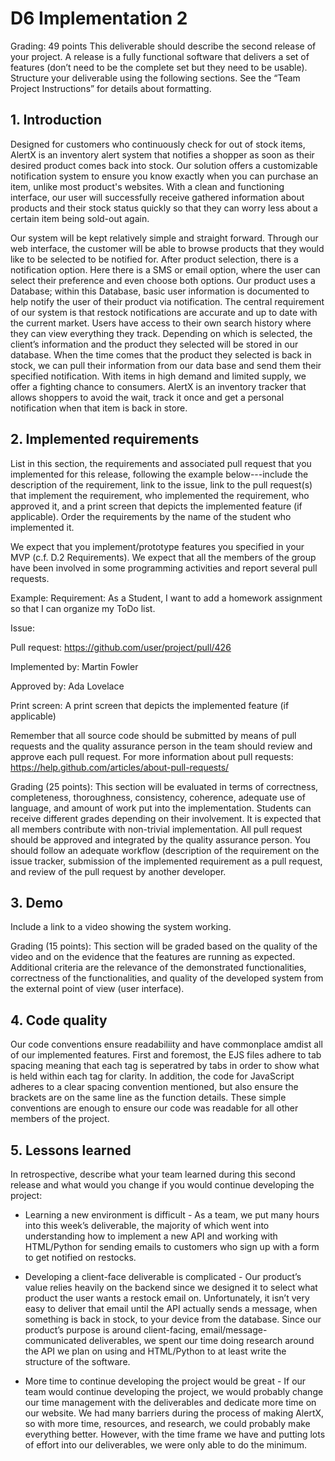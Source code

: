 # D6 Implementation 2 

Grading: 49 points
This deliverable should describe the second release of your project. A release is a fully functional
software that delivers a set of features (don’t need to be the complete set but they need to be
usable). Structure your deliverable using the following sections. See the “Team Project
Instructions” for details about formatting.

## 1. Introduction 

Designed for customers who continuously check for out of stock items, AlertX is an inventory alert system that notifies a shopper as soon as their desired product comes back into stock. Our solution offers a customizable notification system to ensure you know exactly when you can purchase an item, unlike most product's websites. With a clean and functioning interface, our user will successfully receive gathered information about products and their stock status quickly so that they can worry less about a certain item being sold-out again. 

Our system will be kept relatively simple and straight forward. Through our web interface, the customer will be able to browse products that they would like to be selected to be notified for. After product selection, there is a notification option. Here there is a SMS or email option, where the user can select their preference and even choose both options. Our product uses a Database; within this Database, basic user information is documented to help notify the user of their product via notification. The central requirement of our system is that restock notifications are accurate and up to date with the current market. Users have access to their own search history where they can view everything they track. Depending on which is selected, the client’s information and the product they selected will be stored in our database. When the time comes that the product they selected is back in stock, we can pull their information from our data base and send them their specified notification. With items in high demand and limited supply, we offer a fighting chance to consumers. AlertX is an inventory tracker that allows shoppers to avoid the wait, track it once and get a personal notification when that item is back in store.


## 2. Implemented requirements
List in this section, the requirements and associated pull request that you implemented for
this release, following the example below---include the description of the requirement,
link to the issue, link to the pull request(s) that implement the requirement, who
implemented the requirement, who approved it, and a print screen that depicts the
implemented feature (if applicable). Order the requirements by the name of the student
who implemented it.

We expect that you implement/prototype features you specified in your MVP (c.f. D.2
Requirements). We expect that all the members of the group have been involved in some
programming activities and report several pull requests.

Example:
Requirement: As a Student, I want to add a homework assignment so that I can organize my ToDo
list.

Issue: <link to your Trello or GitHub issue>

Pull request: https://github.com/user/project/pull/426

Implemented by: Martin Fowler

Approved by: Ada Lovelace

Print screen: A print screen that depicts the implemented feature (if applicable)

Remember that all source code should be submitted by means of pull requests and the
quality assurance person in the team should review and approve each pull request. For
more information about pull requests:
https://help.github.com/articles/about-pull-requests/

Grading (25 points): This section will be evaluated in terms of correctness, completeness,
thoroughness, consistency, coherence, adequate use of language, and amount of work put
into the implementation. Students can receive different grades depending on their
involvement. It is expected that all members contribute with non-trivial implementation.
All pull request should be approved and integrated by the quality assurance person. You
should follow an adequate workflow (description of the requirement on the issue tracker,
submission of the implemented requirement as a pull request, and review of the pull
request by another developer.

## 3. Demo
Include a link to a video showing the system working.

Grading (15 points): This section will be graded based on the quality of the video and on
the evidence that the features are running as expected. Additional criteria are the
relevance of the demonstrated functionalities, correctness of the functionalities, and
quality of the developed system from the external point of view (user interface).

## 4. Code quality
Our code conventions ensure readabiliity and have commonplace amdist all of our implemented features. First and foremost, the EJS files adhere to tab spacing meaning that each tag is seperatred by tabs in order to show what is held within each tag for clarity. In addition, the code for JavaScript adheres to a clear spacing convention mentioned, but also ensure the brackets are on the same line as the function details. These simple conventions are enough to ensure our code was readable for all other members of the project.

## 5. Lessons learned
In retrospective, describe what your team learned during this second release and what
would you change if you would continue developing the project:

* Learning a new environment is difficult - As a team, we put many hours into this week’s deliverable, the majority of which went into understanding how to implement a new API and working with HTML/Python for sending emails to customers who sign up with a form to get notified on restocks.

* Developing a client-face deliverable is complicated - Our product’s value relies heavily on the backend since we designed it to select what product the user wants a restock email on. Unfortunately, it isn’t very easy to deliver that email until the API actually sends a message, when something is back in stock, to your device from the database. Since our product’s purpose is around client-facing, email/message-communicated deliverables, we spent our time doing research around the API we plan on using and  HTML/Python to at least write the structure of the software. 

* More time to continue developing the project would be great - If our team would continue developing the project, we would probably change our time management with the deliverables and dedicate more time on our website. We had many barriers during the process of making AlertX, so with more time, resources, and research, we could probably make everything better. However, with the time frame we have and putting lots of effort into our deliverables, we were only able to do the minimum. 
